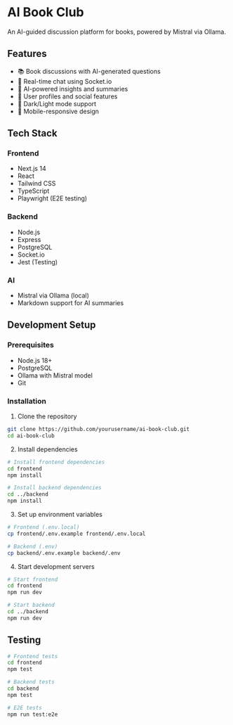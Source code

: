 # AI Book Club

An AI-guided discussion platform for books, powered by Mistral via Ollama.

## Features

- 📚 Book discussions with AI-generated questions
- 💬 Real-time chat using Socket.io
- 🤖 AI-powered insights and summaries
- 👥 User profiles and social features
- 🌙 Dark/Light mode support
- 📱 Mobile-responsive design

## Tech Stack

### Frontend
- Next.js 14
- React
- Tailwind CSS
- TypeScript
- Playwright (E2E testing)

### Backend
- Node.js
- Express
- PostgreSQL
- Socket.io
- Jest (Testing)

### AI
- Mistral via Ollama (local)
- Markdown support for AI summaries

## Development Setup

### Prerequisites
- Node.js 18+
- PostgreSQL
- Ollama with Mistral model
- Git

### Installation

1. Clone the repository
```bash
git clone https://github.com/yourusername/ai-book-club.git
cd ai-book-club
```

2. Install dependencies
```bash
# Install frontend dependencies
cd frontend
npm install

# Install backend dependencies
cd ../backend
npm install
```

3. Set up environment variables
```bash
# Frontend (.env.local)
cp frontend/.env.example frontend/.env.local

# Backend (.env)
cp backend/.env.example backend/.env
```

4. Start development servers
```bash
# Start frontend
cd frontend
npm run dev

# Start backend
cd ../backend
npm run dev
```

## Testing

```bash
# Frontend tests
cd frontend
npm test

# Backend tests
cd backend
npm test

# E2E tests
npm run test:e2e
```
